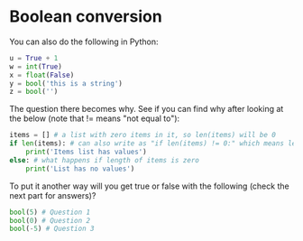 # Boolean conversion
You can also do the following in Python:
```python
u = True + 1
w = int(True)
x = float(False)
y = bool('this is a string')
z = bool('')
```

The question there becomes why. See if you can find why after looking at the below (note that != means "not equal to"):
```python
items = [] # a list with zero items in it, so len(items) will be 0
if len(items): # can also write as "if len(items) != 0:" which means length of items is not equal to zero
    print('Items list has values')
else: # what happens if length of items is zero
    print('List has no values')
```
To put it another way will you get true or false with the following (check the next part for answers)?
```python
bool(5) # Question 1
bool(0) # Question 2
bool(-5) # Question 3
```
